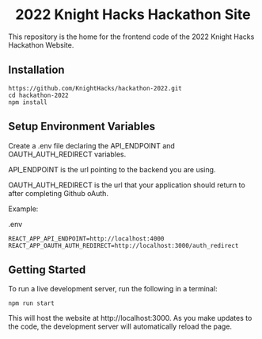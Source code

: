 <h1 align="center">
  2022 Knight Hacks Hackathon Site
</h1>

This repository is the home for the frontend code of the 2022 Knight Hacks Hackathon Website.

## Installation

```shell
https://github.com/KnightHacks/hackathon-2022.git
cd hackathon-2022
npm install
```

## Setup Environment Variables

Create a .env file declaring the API_ENDPOINT and OAUTH_AUTH_REDIRECT variables. 

API_ENDPOINT is the url pointing to the backend you are using.

OAUTH_AUTH_REDIRECT is the url that your application should return to after completing Github oAuth.

Example: 

.env
```
REACT_APP_API_ENDPOINT=http://localhost:4000
REACT_APP_OAUTH_AUTH_REDIRECT=http://localhost:3000/auth_redirect
```

## Getting Started

To run a live development server, run the following in a terminal:

```shell
npm run start
```

This will host the website at http://localhost:3000. As you make updates to the
code, the development server will automatically reload the page.
